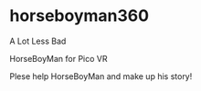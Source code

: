 # horseboyman360
A Lot Less Bad

HorseBoyMan for Pico VR 

Plese help HorseBoyMan and make up his story!
